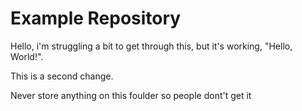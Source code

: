 # Example Repository
Hello, i'm struggling a bit to get through this, but it's working, "Hello, World!".

This is a second change.


Never store anything on this foulder so people dont't get it